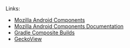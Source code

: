 Links:

* [Mozilla Android Components](https://github.com/mozilla-mobile/android-components)
* [Mozilla Android Components Documentation](https://mozac.org)
* [Gradle Composite Builds](https://docs.gradle.org/current/userguide/composite_builds.html)
* [GeckoView](https://wiki.mozilla.org/Mobile/GeckoView)
